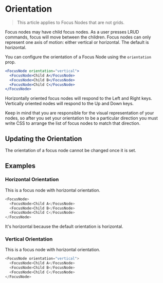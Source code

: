 # Orientation

> This article applies to Focus Nodes that are not grids.

Focus nodes may have child focus nodes. As a user presses LRUD commands, focus will move between the children. Focus nodes can only represent one axis of motion:
either vertical or horizontal. The default is horizontal.

You can configure the orientation of a Focus Node using the `orientation` prop.

```jsx
<FocusNode orientation="vertical">
  <FocusNode>Child A</FocusNode>
  <FocusNode>Child B</FocusNode>
  <FocusNode>Child C</FocusNode>
</FocusNode>
```

Horizontally oriented focus nodes will respond to the Left and Right keys. Vertically oriented nodes will respond to the Up and Down keys.

Keep in mind that you are responsible for the visual representation of your nodes, so after you set your orientation to be a particular
direction you must write CSS to arrange the list of focus nodes to match that direction.

## Updating the Orientation

The orientation of a focus node cannot be changed once it is set.

## Examples

### Horizontal Orientation

This is a focus node with horizontal orientation.

```js
<FocusNode>
  <FocusNode>Child A</FocusNode>
  <FocusNode>Child B</FocusNode>
  <FocusNode>Child C</FocusNode>
</FocusNode>
```

It's horizontal because the default orientation is horizontal.

### Vertical Orientation

This is a focus node with horizontal orientation.

```js
<FocusNode orientation="vertical">
  <FocusNode>Child A</FocusNode>
  <FocusNode>Child B</FocusNode>
  <FocusNode>Child C</FocusNode>
</FocusNode>
```

